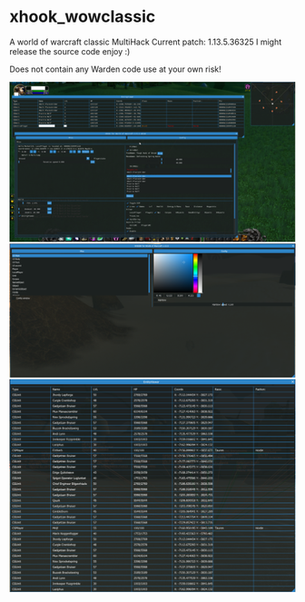 # xhook_wowclassic
A world of warcraft classic MultiHack Current patch: 1.13.5.36325
I might release the source code enjoy :)

Does not contain any Warden code use at your own risk!

<img src="Image/bg.png">
<img src="Image/bg2.png">
<img src="Image/bg3.png">

